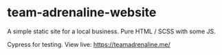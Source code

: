 # team-adrenaline-website
A simple static site for a local business. Pure HTML / SCSS with some JS.

Cypress for testing.
View live: https://teamadrenaline.me/
